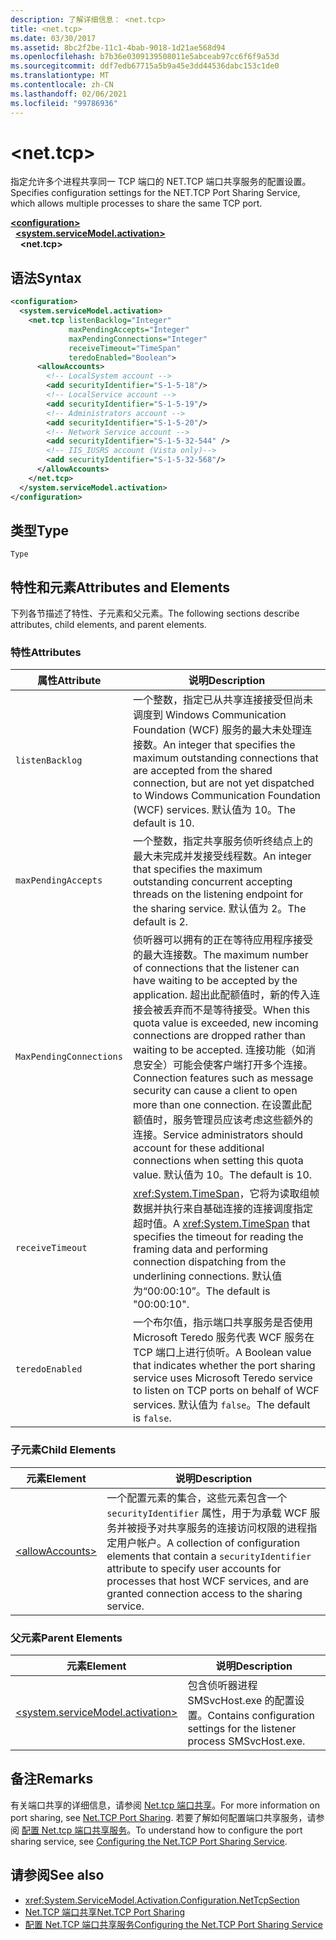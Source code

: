 ```yaml
---
description: 了解详细信息： <net.tcp>
title: <net.tcp>
ms.date: 03/30/2017
ms.assetid: 8bc2f2be-11c1-4bab-9018-1d21ae568d94
ms.openlocfilehash: b7b36e0309139508011e5abceab97cc6f6f9a53d
ms.sourcegitcommit: ddf7edb67715a5b9a45e3dd44536dabc153c1de0
ms.translationtype: MT
ms.contentlocale: zh-CN
ms.lasthandoff: 02/06/2021
ms.locfileid: "99786936"
---
```

# \<net.tcp>

<span data-ttu-id="2aed2-103">指定允许多个进程共享同一 TCP 端口的 NET.TCP 端口共享服务的配置设置。</span><span class="sxs-lookup"><span data-stu-id="2aed2-103">Specifies configuration settings for the NET.TCP Port Sharing Service, which allows multiple processes to share the same TCP port.</span></span>  
  
[**\<configuration>**](../configuration-element.md)\
&nbsp;&nbsp;[**\<system.serviceModel.activation>**](system-servicemodel-activation.md)\
&nbsp;&nbsp;&nbsp;&nbsp;**\<net.tcp>**  
  
## <a name="syntax"></a><span data-ttu-id="2aed2-104">语法</span><span class="sxs-lookup"><span data-stu-id="2aed2-104">Syntax</span></span>  
  
```xml  
<configuration>
  <system.serviceModel.activation>
    <net.tcp listenBacklog="Integer"
             maxPendingAccepts="Integer"
             maxPendingConnections="Integer"
             receiveTimeout="TimeSpan"
             teredoEnabled="Boolean">
      <allowAccounts>
        <!-- LocalSystem account -->
        <add securityIdentifier="S-1-5-18"/>
        <!-- LocalService account -->
        <add securityIdentifier="S-1-5-19"/>
        <!-- Administrators account -->
        <add securityIdentifier="S-1-5-20"/>
        <!-- Network Service account -->
        <add securityIdentifier="S-1-5-32-544" />
        <!-- IIS_IUSRS account (Vista only)-->
        <add securityIdentifier="S-1-5-32-568"/>
      </allowAccounts>
    </net.tcp>
  </system.serviceModel.activation>
</configuration>
```  
  
## <a name="type"></a><span data-ttu-id="2aed2-105">类型</span><span class="sxs-lookup"><span data-stu-id="2aed2-105">Type</span></span>  

 `Type`  
  
## <a name="attributes-and-elements"></a><span data-ttu-id="2aed2-106">特性和元素</span><span class="sxs-lookup"><span data-stu-id="2aed2-106">Attributes and Elements</span></span>  

 <span data-ttu-id="2aed2-107">下列各节描述了特性、子元素和父元素。</span><span class="sxs-lookup"><span data-stu-id="2aed2-107">The following sections describe attributes, child elements, and parent elements.</span></span>  
  
### <a name="attributes"></a><span data-ttu-id="2aed2-108">特性</span><span class="sxs-lookup"><span data-stu-id="2aed2-108">Attributes</span></span>  
  
|<span data-ttu-id="2aed2-109">属性</span><span class="sxs-lookup"><span data-stu-id="2aed2-109">Attribute</span></span>|<span data-ttu-id="2aed2-110">说明</span><span class="sxs-lookup"><span data-stu-id="2aed2-110">Description</span></span>|  
|---------------|-----------------|  
|`listenBacklog`|<span data-ttu-id="2aed2-111">一个整数，指定已从共享连接接受但尚未调度到 Windows Communication Foundation (WCF) 服务的最大未处理连接数。</span><span class="sxs-lookup"><span data-stu-id="2aed2-111">An integer that specifies the maximum outstanding connections that are accepted from the shared connection, but are not yet dispatched to Windows Communication Foundation (WCF) services.</span></span> <span data-ttu-id="2aed2-112">默认值为 10。</span><span class="sxs-lookup"><span data-stu-id="2aed2-112">The default is 10.</span></span>|  
|`maxPendingAccepts`|<span data-ttu-id="2aed2-113">一个整数，指定共享服务侦听终结点上的最大未完成并发接受线程数。</span><span class="sxs-lookup"><span data-stu-id="2aed2-113">An integer that specifies the maximum outstanding concurrent accepting threads on the listening endpoint for the sharing service.</span></span> <span data-ttu-id="2aed2-114">默认值为 2。</span><span class="sxs-lookup"><span data-stu-id="2aed2-114">The default is 2.</span></span>|  
|`MaxPendingConnections`|<span data-ttu-id="2aed2-115">侦听器可以拥有的正在等待应用程序接受的最大连接数。</span><span class="sxs-lookup"><span data-stu-id="2aed2-115">The maximum number of connections that the listener can have waiting to be accepted by the application.</span></span> <span data-ttu-id="2aed2-116">超出此配额值时，新的传入连接会被丢弃而不是等待接受。</span><span class="sxs-lookup"><span data-stu-id="2aed2-116">When this quota value is exceeded, new incoming connections are dropped rather than waiting to be accepted.</span></span> <span data-ttu-id="2aed2-117">连接功能（如消息安全）可能会使客户端打开多个连接。</span><span class="sxs-lookup"><span data-stu-id="2aed2-117">Connection features such as message security can cause a client to open more than one connection.</span></span> <span data-ttu-id="2aed2-118">在设置此配额值时，服务管理员应该考虑这些额外的连接。</span><span class="sxs-lookup"><span data-stu-id="2aed2-118">Service administrators should account for these additional connections when setting this quota value.</span></span> <span data-ttu-id="2aed2-119">默认值为 10。</span><span class="sxs-lookup"><span data-stu-id="2aed2-119">The default is 10.</span></span>|  
|`receiveTimeout`|<span data-ttu-id="2aed2-120"><xref:System.TimeSpan>，它将为读取组帧数据并执行来自基础连接的连接调度指定超时值。</span><span class="sxs-lookup"><span data-stu-id="2aed2-120">A <xref:System.TimeSpan> that specifies the timeout for reading the framing data and performing connection dispatching from the underlining connections.</span></span> <span data-ttu-id="2aed2-121">默认值为“00:00:10”。</span><span class="sxs-lookup"><span data-stu-id="2aed2-121">The default is "00:00:10".</span></span>|  
|`teredoEnabled`|<span data-ttu-id="2aed2-122">一个布尔值，指示端口共享服务是否使用 Microsoft Teredo 服务代表 WCF 服务在 TCP 端口上进行侦听。</span><span class="sxs-lookup"><span data-stu-id="2aed2-122">A Boolean value that indicates whether the port sharing service uses Microsoft Teredo service to listen on TCP ports on behalf of WCF services.</span></span> <span data-ttu-id="2aed2-123">默认值为 `false`。</span><span class="sxs-lookup"><span data-stu-id="2aed2-123">The default is `false`.</span></span>|  
  
### <a name="child-elements"></a><span data-ttu-id="2aed2-124">子元素</span><span class="sxs-lookup"><span data-stu-id="2aed2-124">Child Elements</span></span>  
  
|<span data-ttu-id="2aed2-125">元素</span><span class="sxs-lookup"><span data-stu-id="2aed2-125">Element</span></span>|<span data-ttu-id="2aed2-126">说明</span><span class="sxs-lookup"><span data-stu-id="2aed2-126">Description</span></span>|  
|-------------|-----------------|  
|[\<allowAccounts>](allowaccounts.md)|<span data-ttu-id="2aed2-127">一个配置元素的集合，这些元素包含一个 `securityIdentifier` 属性，用于为承载 WCF 服务并被授予对共享服务的连接访问权限的进程指定用户帐户。</span><span class="sxs-lookup"><span data-stu-id="2aed2-127">A collection of configuration elements that contain a `securityIdentifier` attribute to specify user accounts for processes that host WCF services, and are granted connection access to the sharing service.</span></span>|  
  
### <a name="parent-elements"></a><span data-ttu-id="2aed2-128">父元素</span><span class="sxs-lookup"><span data-stu-id="2aed2-128">Parent Elements</span></span>  
  
|<span data-ttu-id="2aed2-129">元素</span><span class="sxs-lookup"><span data-stu-id="2aed2-129">Element</span></span>|<span data-ttu-id="2aed2-130">说明</span><span class="sxs-lookup"><span data-stu-id="2aed2-130">Description</span></span>|  
|-------------|-----------------|  
|[\<system.serviceModel.activation>](system-servicemodel-activation.md)|<span data-ttu-id="2aed2-131">包含侦听器进程 SMSvcHost.exe 的配置设置。</span><span class="sxs-lookup"><span data-stu-id="2aed2-131">Contains configuration settings for the listener process SMSvcHost.exe.</span></span>|  
  
## <a name="remarks"></a><span data-ttu-id="2aed2-132">备注</span><span class="sxs-lookup"><span data-stu-id="2aed2-132">Remarks</span></span>  

 <span data-ttu-id="2aed2-133">有关端口共享的详细信息，请参阅 [Net.tcp 端口共享](../../../wcf/feature-details/net-tcp-port-sharing.md)。</span><span class="sxs-lookup"><span data-stu-id="2aed2-133">For more information on port sharing, see [Net.TCP Port Sharing](../../../wcf/feature-details/net-tcp-port-sharing.md).</span></span> <span data-ttu-id="2aed2-134">若要了解如何配置端口共享服务，请参阅 [配置 Net.tcp 端口共享服务](../../../wcf/feature-details/configuring-the-net-tcp-port-sharing-service.md)。</span><span class="sxs-lookup"><span data-stu-id="2aed2-134">To understand how to configure the port sharing service, see [Configuring the Net.TCP Port Sharing Service](../../../wcf/feature-details/configuring-the-net-tcp-port-sharing-service.md).</span></span>  
  
## <a name="see-also"></a><span data-ttu-id="2aed2-135">请参阅</span><span class="sxs-lookup"><span data-stu-id="2aed2-135">See also</span></span>

- <xref:System.ServiceModel.Activation.Configuration.NetTcpSection>
- [<span data-ttu-id="2aed2-136">Net.TCP 端口共享</span><span class="sxs-lookup"><span data-stu-id="2aed2-136">Net.TCP Port Sharing</span></span>](../../../wcf/feature-details/net-tcp-port-sharing.md)
- [<span data-ttu-id="2aed2-137">配置 Net.TCP 端口共享服务</span><span class="sxs-lookup"><span data-stu-id="2aed2-137">Configuring the Net.TCP Port Sharing Service</span></span>](../../../wcf/feature-details/configuring-the-net-tcp-port-sharing-service.md)

